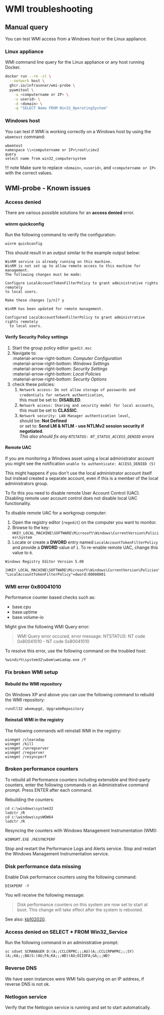 # WMI troubleshooting

## Manual query

You can test WMI access from a Windows host or the Linux appliance.

### Linux appliance

WMI command line query for the Linux appliance or any host running Docker.

```bash
docker run --rm -it \
  --network host \
  ghcr.io/infrasonar/wmi-probe \
  pywmitool \
    -a <computername or IP> \
    -u userid> \
    -d <domain> \
    -q "SELECT Name FROM Win32_OperatingSystem"
```

### Windows host

You can test if WMI is working correctly on a Windows host by using the `wbemtest` command:

```
wbemtest
namespace \\<computername or IP>\root\cimv2
query
select name from win32_computersystem
```

!!! note
    Make sure to replace `<domain>`, `<userid>`, and `<computername or IP>` with the correct values.

## WMI-probe - Known issues

### Access denied

There are various possible solutions for an **access denied** error.

#### winrm quickconfig

Run the following command to verify the configuration:

```title="command"
winrm quickconfig
```

This should result in an output similar to the example output below:

```title="output"
WinRM service is already running on this machine.
WinRM is not set up to allow remote access to this machine for management.
The following changes must be made:

Configure LocalAccountTokenFilterPolicy to grant administrative rights remotely
to local users.

Make these changes [y/n]? y

WinRM has been updated for remote management.

Configured LocalAccountTokenFilterPolicy to grant administrative rights remotely
  to local users.
```

#### Verify Security Policy settings

1. Start the group policy editor `gpedit.msc`
2. Navigate to:<br>
   :material-arrow-right-bottom: *Computer Configuration*<br>
   :material-arrow-right-bottom: *Windows Settings*<br>
   :material-arrow-right-bottom: *Security Settings*<br>
   :material-arrow-right-bottom: *Local Policies*<br>
   :material-arrow-right-bottom: *Security Options*
3. check these policies:
    1. `Network access: Do not allow storage of passwords and credentials for network authentication`,<br> this must be set to: **DISABLED**.
    2. `Network access: Sharing and security model for local accounts`,<br> this must be set to **CLASSIC**.
    3. `Network security: LAN Manager authentication level`,<br> should be: **Not Defined**<br> or set to: **Send LM & NTLM - use NTLMv2 session security if negotiated**.<br>*This also should fix any `NTSTATUS: NT_STATUS_ACCESS_DENIED` errors*


#### Remote UAC

If you are monitoring a Windows asset using a local administrator account you might see the notification `unable to authenticate: ACCESS_DENIED (5)`

This might happens if you don't use the local administrator account itself but instead created a separate account, even if this is a member of the local administrators group.

To fix this you need to disable remote User Account Control (UAC). Disabling remote user account control does not disable local UAC functionality.

To disable remote UAC for a workgroup computer:

1. Open the registry editor (`regedit`) on the computer you want to monitor.
2. Browse to the key: `HKEY_LOCAL_MACHINE\SOFTWARE\Microsoft\Windows\CurrentVersion\Policies\System`
3. Locate or create a **DWORD** entry named `LocalAccountTokenFilterPolicy` and provide a **DWORD** value of `1`. To re-enable remote UAC, change this value to `0`.

```
Windows Registry Editor Version 5.00

[HKEY_LOCAL_MACHINE\SOFTWARE\Microsoft\Windows\CurrentVersion\Policies\System]
"LocalAccountTokenFilterPolicy"=dword:00000001
```


### WMI error 0x80041010

Performance counter based checks such as:

- base.cpu
- base.uptime
- base.volume-io

Might give the following WMI Query error:

> WMI Query error occured, error message: NTSTATUS: NT code 0x80041010 - NT code 0x80041010

To resolve this error, use the following command on the troubled host:

```
%windir%\system32\wbem\wmiadap.exe /f
```

### Fix broken WMI setup

#### Rebuild the WMI repository

On Windows XP and above you can use the following command to rebuild the WMI repository:

```
rundll32 wbemupgd, UpgradeRepository
```

#### Reinstall WMI in the registry

The following commands will reinstall WMI in the registry:

```
winmgmt /clearadap
winmgmt /kill
winmgmt /unregserver
winmgmt /regserver
winmgmt /resyncperf
```

### Broken performance counters

To rebuild all Performance counters including extensible and third-party counters, enter the following commands in an Administrative command prompt. Press ENTER after each command.

Rebuilding the counters:

```
cd c:\windows\system32
lodctr /R
cd c:\windows\sysWOW64
lodctr /R
```

Resyncing the counters with Windows Management Instrumentation (WMI):

```
WINMGMT.EXE /RESYNCPERF
```

Stop and restart the Performance Logs and Alerts service.
Stop and restart the Windows Management Instrumentation service.

### Disk performance data missing

Enable Disk performance counters using the following command:

```
DISKPERF -Y
```

You will receive the following message:

> Disk performance counters on this system are now set to start at boot. This change will take effect after the system is rebooted.

See also: [kb102020](http://support.microsoft.com/kb/102020).

### Access denied on SELECT \* FROM Win32_Service

Run the following command in an administrative prompt:

```
sc sdset SCMANAGER D:(A;;CCLCRPRC;;;AU)(A;;CCLCRPWPRC;;;SY)(A;;KA;;;BA)S:(AU;FA;KA;;;WD)(AU;OIIOFA;GA;;;WD)
```

### Reverse DNS

We have seen instances were WMI fails querying on an IP address, if reverse DNS is not ok.

### Netlogon service

Verify that the Netlogon service is running and set to start automatically.
